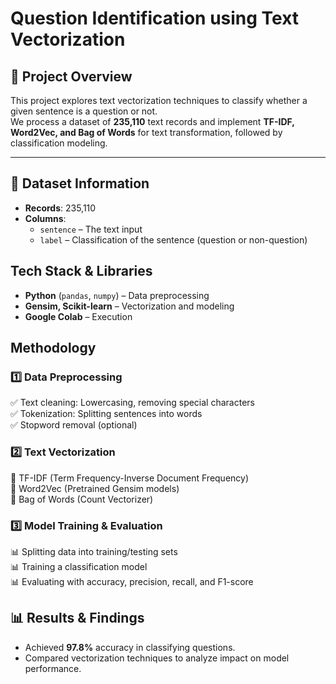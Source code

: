 # Question Identification using Text Vectorization  

## 📌 Project Overview  
This project explores text vectorization techniques to classify whether a given sentence is a question or not.  
We process a dataset of **235,110** text records and implement **TF-IDF, Word2Vec, and Bag of Words** for text transformation, followed by classification modeling.  

---

## 📂 Dataset Information  
- **Records**: 235,110  
- **Columns**:  
  - `sentence` – The text input  
  - `label` – Classification of the sentence (question or non-question)  

## Tech Stack & Libraries  
- **Python** (`pandas`, `numpy`) – Data preprocessing  
- **Gensim, Scikit-learn** – Vectorization and modeling  
- **Google Colab** – Execution

## Methodology  
### 1️⃣ Data Preprocessing  
✅ Text cleaning: Lowercasing, removing special characters  
✅ Tokenization: Splitting sentences into words  
✅ Stopword removal (optional)  

### 2️⃣ Text Vectorization  
🔹 TF-IDF (Term Frequency-Inverse Document Frequency)  
🔹 Word2Vec (Pretrained Gensim models)  
🔹 Bag of Words (Count Vectorizer)  

### 3️⃣ Model Training & Evaluation  
📊 Splitting data into training/testing sets  
📊 Training a classification model  
📊 Evaluating with accuracy, precision, recall, and F1-score

## 📊 Results & Findings  
- Achieved **97.8%** accuracy in classifying questions.  
- Compared vectorization techniques to analyze impact on model performance.
